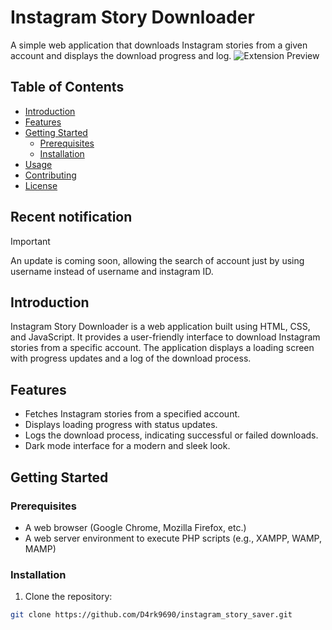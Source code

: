 # Instagram Story Downloader

A simple web application that downloads Instagram stories from a given account and displays the download progress and log.
![Extension Preview]([https://media.discordapp.net/attachments/1005867856392634518/1146401490857115749/image.png](https://media.discordapp.net/attachments/1005867856392634518/1146410742694821969/image.png))

## Table of Contents

- [Introduction](#introduction)
- [Features](#features)
- [Getting Started](#getting-started)
    - [Prerequisites](#prerequisites)
    - [Installation](#installation)
- [Usage](#usage)
- [Contributing](#contributing)
- [License](#license)

## Recent notification

> [!IMPORTANT]
> An update is coming soon, allowing the search of account just by using username instead of username and instagram ID.

## Introduction

Instagram Story Downloader is a web application built using HTML, CSS, and JavaScript. It provides a user-friendly interface to download Instagram stories from a specific account. The application displays a loading screen with progress updates and a log of the download process.

## Features

- Fetches Instagram stories from a specified account.
- Displays loading progress with status updates.
- Logs the download process, indicating successful or failed downloads.
- Dark mode interface for a modern and sleek look.

## Getting Started

### Prerequisites

- A web browser (Google Chrome, Mozilla Firefox, etc.)
- A web server environment to execute PHP scripts (e.g., XAMPP, WAMP, MAMP)

### Installation

1. Clone the repository:

```bash
git clone https://github.com/D4rk9690/instagram_story_saver.git

